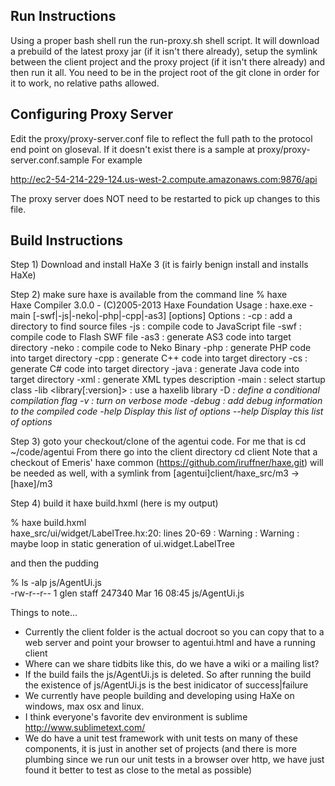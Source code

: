 
Run Instructions
----------------

Using a proper bash shell run the run-proxy.sh shell script.  It will download a prebuild of the latest proxy jar (if it isn't there already), setup the symlink between the client project and the proxy project (if it isn't there already) and then run it all.  You need to be in the project root of the git clone in order for it to work, no relative paths allowed.


Configuring Proxy Server
------------------------

Edit the proxy/proxy-server.conf file to reflect the full path to the protocol end point on gloseval.  If it doesn't exist there is a sample at proxy/proxy-server.conf.sample  For example

http://ec2-54-214-229-124.us-west-2.compute.amazonaws.com:9876/api

The proxy server does NOT need to be restarted to pick up changes to this file.




Build Instructions
------------------

Step 1) Download and install HaXe 3 (it is fairly benign install and installs HaXe)

Step 2) make sure haxe is available from the command line
 % haxe                                                                                                                               
Haxe Compiler 3.0.0 - (C)2005-2013 Haxe Foundation
 Usage : haxe.exe -main <class> [-swf|-js|-neko|-php|-cpp|-as3] <output> [options]
 Options :
  -cp <path> : add a directory to find source files
  -js <file> : compile code to JavaScript file
  -swf <file> : compile code to Flash SWF file
  -as3 <directory> : generate AS3 code into target directory
  -neko <file> : compile code to Neko Binary
  -php <directory> : generate PHP code into target directory
  -cpp <directory> : generate C++ code into target directory
  -cs <directory> : generate C# code into target directory
  -java <directory> : generate Java code into target directory
  -xml <file> : generate XML types description
  -main <class> : select startup class
  -lib <library[:version]> : use a haxelib library
  -D <var> : define a conditional compilation flag
  -v : turn on verbose mode
  -debug : add debug information to the compiled code
  -help  Display this list of options
  --help  Display this list of options

Step 3) goto your checkout/clone of the agentui code.  For me that is cd ~/code/agentui   From there go into the client directory cd client
        Note that a checkout of Emeris' haxe common (https://github.com/iruffner/haxe.git) will be needed as well, with a symlink from [agentui]client/haxe_src/m3 -> [haxe]/m3

Step 4) build it haxe build.hxml (here is my output)

 % haxe build.hxml                                                                                                     
haxe_src/ui/widget/LabelTree.hx:20: lines 20-69 : Warning : Warning : maybe loop in static generation of ui.widget.LabelTree

and then the pudding

 % ls -alp js/AgentUi.js                                                 
-rw-r--r--  1 glen  staff  247340 Mar 16 08:45 js/AgentUi.js



Things to note...

* Currently the client folder is the actual docroot so you can copy that to a web server and point your browser to agentui.html and have a running client
* Where can we share tidbits like this, do we have a wiki or a mailing list?
* If the build fails the  js/AgentUi.js is deleted.  So after running the build the existence of js/AgentUi.js is the best inidicator of success|failure
* We currently have people building and developing using HaXe on windows, max osx and linux.
* I think everyone's favorite dev environment is sublime http://www.sublimetext.com/ 
* We do have a unit test framework with unit tests on many of these components, it is just in another set of projects (and there is more plumbing since we run our unit tests in a browser over http, we have just found it better to test as close to the metal as possible)

